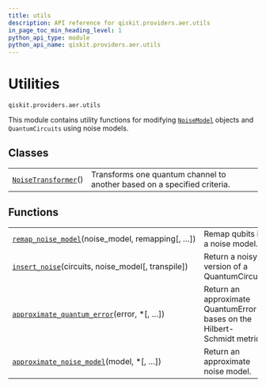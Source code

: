 ```yaml
---
title: utils
description: API reference for qiskit.providers.aer.utils
in_page_toc_min_heading_level: 1
python_api_type: module
python_api_name: qiskit.providers.aer.utils
---
```


<span id="module-qiskit.providers.aer.utils" />

<span id="aer-utils" />

# Utilities

<span id="module-qiskit.providers.aer.utils" />

`qiskit.providers.aer.utils`

This module contains utility functions for modifying [`NoiseModel`](qiskit.providers.aer.noise.NoiseModel "qiskit.providers.aer.noise.NoiseModel") objects and `QuantumCircuits` using noise models.

## Classes

|                                                                                                                   |                                                                          |
| ----------------------------------------------------------------------------------------------------------------- | ------------------------------------------------------------------------ |
| [`NoiseTransformer`](qiskit.providers.aer.utils.NoiseTransformer "qiskit.providers.aer.utils.NoiseTransformer")() | Transforms one quantum channel to another based on a specified criteria. |

## Functions

|                                                                                                                                                             |                                                                         |
| ----------------------------------------------------------------------------------------------------------------------------------------------------------- | ----------------------------------------------------------------------- |
| [`remap_noise_model`](qiskit.providers.aer.utils.remap_noise_model "qiskit.providers.aer.utils.remap_noise_model")(noise\_model, remapping\[, …])           | Remap qubits in a noise model.                                          |
| [`insert_noise`](qiskit.providers.aer.utils.insert_noise "qiskit.providers.aer.utils.insert_noise")(circuits, noise\_model\[, transpile])                   | Return a noisy version of a QuantumCircuit.                             |
| [`approximate_quantum_error`](qiskit.providers.aer.utils.approximate_quantum_error "qiskit.providers.aer.utils.approximate_quantum_error")(error, \*\[, …]) | Return an approximate QuantumError bases on the Hilbert-Schmidt metric. |
| [`approximate_noise_model`](qiskit.providers.aer.utils.approximate_noise_model "qiskit.providers.aer.utils.approximate_noise_model")(model, \*\[, …])       | Return an approximate noise model.                                      |

